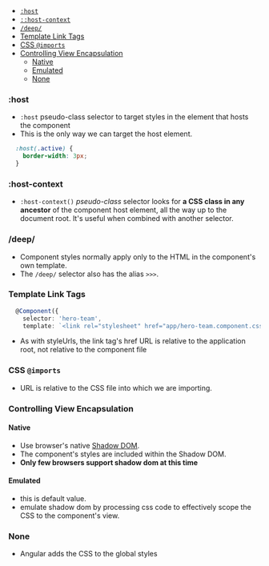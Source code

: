* [`:host`](#host)
* [`::host-context`](#host-context)
* [`/deep/`](#deep)
* [Template Link Tags](#template-link-tags)
* [CSS `@imports`](#css-imports)
* [Controlling View Encapsulation](#controlling-View-encapsulation)
  + [Native](#native)
  + [Emulated](#emulated)
  + [None](#none)

### :host
- `:host` pseudo-class selector to target styles in the element that hosts the component
- This is the only way we can target the host element.
```css
  :host(.active) {
    border-width: 3px;
  }
```

### :host-context
- `:host-context()` _pseudo-class_ selector looks for **a CSS class in any ancestor** of the component host element, all the way up to the document root. It's useful when combined with another selector.

### /deep/
- Component styles normally apply only to the HTML in the component's own template.
- The `/deep/` selector also has the alias `>>>`.

### Template Link Tags

```Typescript
  @Component({
    selector: 'hero-team',
    template: `<link rel="stylesheet" href="app/hero-team.component.css">`
```
- As with styleUrls, the link tag's href URL is relative to the application root, not relative to the component file

### CSS `@imports`
- URL is relative to the CSS file into which we are importing.

### Controlling View Encapsulation
#### Native
  + Use browser's native [Shadow DOM](https://developer.mozilla.org/en-US/docs/Web/Web_Components/Shadow_DOM).
  + The component's styles are included within the Shadow DOM.
  + **Only few browsers support shadow dom at this time**
#### Emulated
  + this is default value.
  + emulate shadow dom by processing css code to effectively scope the CSS to the component's view.
### None
  + Angular adds the CSS to the global styles
